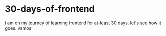 # 30-days-of-frontend
i am on my journey of learning frontend for at-least 30 days. let's see how it goes. vamos
